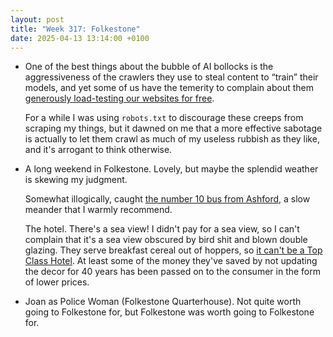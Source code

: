 ```yaml
---
layout: post
title: "Week 317: Folkestone"
date: 2025-04-13 13:14:00 +0100
---
```


- One of the best things about the bubble of AI bollocks is the aggressiveness of the crawlers they use to steal content to “train” their models, and yet some of us have the temerity to complain about them [generously load-testing our websites for free](https://adactio.com/journal/21831).

  For a while I was using `robots.txt` to discourage these creeps from scraping my things, but it dawned on me that a more effective sabotage is actually to let them crawl as much of my useless rubbish as they like, and it's arrogant to think otherwise.

- A long weekend in Folkestone. Lovely, but maybe the splendid weather is skewing my judgment.

  Somewhat illogically, caught [the number 10 bus from Ashford](https://bustimes.org/services/10-folkestone-ashford), a slow meander that I warmly recommend.

  The hotel. There's a sea view! I didn't pay for a sea view, so I can't complain that it's a sea view obscured by bird shit and blown double glazing.
  They serve breakfast cereal out of hoppers, so [it can't be a Top Class Hotel](https://joshuagoodw.in/2024/01/week-253). At least some of the money they've saved by not updating the decor for 40 years has been passed on to the consumer in the form of lower prices.

- Joan as Police Woman (Folkestone Quarterhouse). Not quite worth going to Folkestone for, but Folkestone was worth going to Folkestone for.
